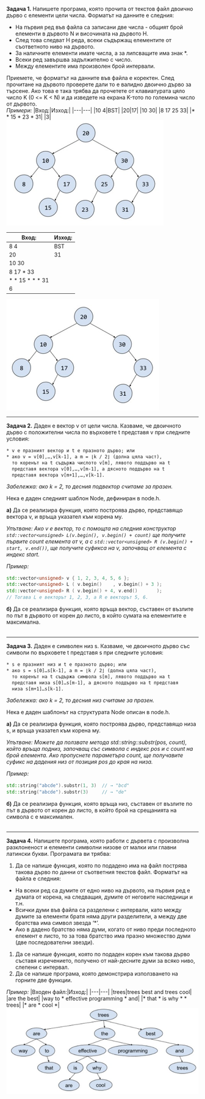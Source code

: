 **Задача 1.** Напишете програма, която прочита от текстов файл двоично дърво с елементи цели числа. Форматът на данните е следния:  
- На първия ред във файла са записани две числа - общият брой елементи в дървото N и височината на дървото H.  
- След това следват H реда, всеки съдържащ елементите от съответното ниво на дървото.  
- За наличните елементи имате числа, а за липсващите има знак *.  
- Всеки ред завършва задължително с число.  
- Между елементите има произволен брой интервали.  
  
Приемете, че форматът на данните във файла е коректен. След прочитане на дървото проверете дали то е валидно двоично дърво за търсене. Ако това е така трябва да прочетете от клавиатурата цяло число K (0 <= K < N) и да изведете на екрана K-тото по големина число от дървото.  
*Примери:*
|Вход:|Изход:|
|---|---|
|10 4|BST|
|20|17|
|10 30|
|8 17 25 33|
|* * 15 * 23 * 31|
|3|  
![example1](./examples/tree-1-1.jpg)

|Вход:|Изход:|
|---|---|
|8 4|BST|
|20|31|
|10 30|
|8 17 * 33|
|* *  15 *  * *  31|
|6|  
![example2](./examples/tree-1-2.jpg)
<br />
  
---

**Задача 2.** Даден е вектор v от цели числа. Казваме, че двоичното дърво с положителни числа по върховете t представя v при следните условия:

    * v е празният вектор и t е празното дърво; или
    * ако v = v[0],…,v[k-1], a m = ⌊k / 2⌋ (долна цяла част),
      то коренът на t съдържа числото v[m], лявото поддърво на t
      представя вектора v[0],…,v[m-1], а дясното поддърво на t
      представя вектора v[m+1],…,v[k-1].

  *Забележка: ако k = 2, то десния подвектор считаме за празен.*

  Нека е даден следният шаблон Node, дефиниран в node.h.

  **а)** Да се реализира функция, която построява дърво, представящо
  вектора v, и връща указател към корена му.

  *Упътване: Ако v е вектор, то с помощта на следния конструктор
  `std::vector<unsigned> L(v.begin(), v.begin() + count)` ще получите
  първите count елемента от v,
  а с `std::vector<unsigned> R (v.begin() + start, v.end())`, ще
  получите суфикса на v, започващ от елемента с индекс start.*

  *Пример:*
  ```c++
  std::vector<unsigned> v { 1, 2, 3, 4, 5, 6 };
  std::vector<unsigned> L ( v.begin()    , v.begin() + 3 );
  std::vector<unsigned> R ( v.begin() + 4, v.end()       );
  // Тогава L е векторът 1, 2, 3, а R е векторът 5, 6.
  ```

 **б)** Да се реализира функция, която връща вектор, съставен от възлите
 по път в дървото от корен до листо, в който сумата на елементите е
 максимална.  
<br />
  
---

**Задача 3.** Даден е символен низ s. Казваме, че двоичното дърво със символи по върховете t представя s при следните условия:  

    * s е празният низ и t е празното дърво; или
    * ако s = s[0]…s[k-1], a m = ⌊k / 2⌋ (долна цяла част),
      то коренът на t съдържа символа s[m], лявото поддърво на t
      представя низа s[0]…s[m-1], а дясното поддърво на t представя
      низа s[m+1]…s[k-1].  

 *Забележка: ако k = 2, то десния низ считаме за празен.*

 Нека е даден шаблонът на структурата Node описан в node.h.

 **а)** Да се реализира функция, която построява дърво, представящо низа s, и връща указател към корена му.

 *Упътване: Можете да ползвате метода std::string::substr(pos, count), който връща подниз, започващ със символа с индекс pos и с count на брой елемента. Ако пропуснете параметъра count, ще получавите суфикс на дадения низ от позиция pos до края на низа.*

 *Пример:*
 ```c++
 std::string("abcde").substr(1, 3)  // → "bcd"
 std::string("abcde").substr(3)     // → "de"
 ```

 **б)** Да се реализира функция, която връща низ, съставен от възлите по път в дървото от корен до листо, в който брой на срещанията на символа c е максимален.  
<br />
  
---

**Задача 4.** Напишете програма, която работи с дървета с произволна разклоненост и елементи символни низове от малки или главни латински букви. Програмата ви трябва:
1) Да се напише функция, която по подадено има на файл пострява такова дърво по данни от съответния текстов файл. Форматът на файла е следния:
- На всеки ред са думите от едно ниво на дървото, на първия ред е думата от корена, на следващия, думите от неговите наследници и т.н.
- Всички думи във файла са разделени с интервали, като между думите за елементи братя няма други разделители, а между две братства има символ звезда ‘*’.
- Ако в дадено братство няма думи, когато от ниво преди последното елемент е листо, то за това братство има празно множество думи (две последователни звезди).
1) Да се напише функция, която по подаден корен към такова дърво съставя изречението, получено от най-десните думи за всяко ниво, слепени с интервал.
2) Да се напише програма, която демонстрира използването на горните две функции.  

*Пример:*
|Входен файл:|Изход:|
|---|---|
|trees|trees best and trees cool|
|are the best|
|way to * effective programming * and|
|* that * is why * * trees|
|* are * cool *|  
![example4](./examples/tree-4.jpg)